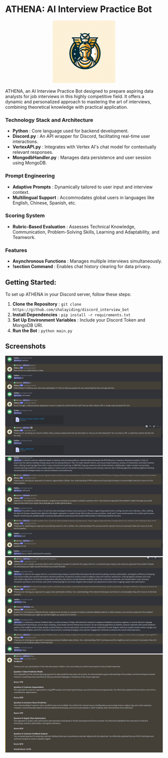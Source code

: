 ﻿# ATHENA: AI Interview Practice Bot

<p align="center">
  <img src="image/README/1702945596294.png" width="200" height="200">
</p>

  ATHENA, an AI Interview Practice Bot designed to prepare aspiring data analysts for job interviews in this highly competitive field. It offers a dynamic and personalized approach to mastering the art of interviews, combining theoretical knowledge with practical application.

### Technology Stack and Architecture

* **Python** : Core language used for backend development.
* **Discord.py** : An API wrapper for Discord, facilitating real-time user interactions.
* **VertexAPI.py** : Integrates with Vertex AI's chat model for contextually relevant responses.
* **MongodbHandler.py** : Manages data persistence and user session using MongoDB.

### Prompt Engineering

* **Adaptive Prompts** : Dynamically tailored to user input and interview context.
* **Multilingual Support** : Accommodates global users in languages like English, Chinese, Spanish, etc.

### Scoring System

* **Rubric-Based Evaluation** : Assesses Technical Knowledge, Communication, Problem-Solving Skills, Learning and Adaptability, and Teamwork.

### Features

* **Asynchronous Functions** : Manages multiple interviews simultaneously.
* **!section Command** : Enables chat history clearing for data privacy.

## Getting Started:

To set up ATHENA in your Discord server, follow these steps:

1. **Clone the Repository** : `git clone https://github.com/shalayiding/discord_interview_bot`
2. **Install Dependencies** : `pip install -r requirements.txt`
3. **Set Up Environment Variables** : Include your Discord Token and MongoDB URI.
4. **Run the Bot** : `python main.py`

## Screenshots
<img src="image/README/image.png" >
<img src="image/README/image (2).png" >
<img src="image/README/image (3).png" >
<img src="image/README/image (4).png" >

